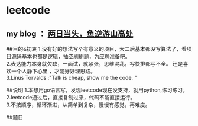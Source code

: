 # leetcode

##              my  blog  ： [两日当头，鱼逆游山高处](http://blog.csdn.net/u010129347)  


##目的&初衷
 1.没有好的想法写个有意义的项目，大二后基本都没写算法了，看项目源码基本也都是逻辑，抽空刷刷题，为应聘准备吧。<br />
 2.表达能力本身就欠缺，一面试，就紧张，思维混乱，写快排都写不全。 还是喜欢一个人静下心里 ，才能好好理思路。<br />
 3.Linus Torvalds :"Talk is cheap, show me the code. " <br />
 

##说明
 1.本想用go语言写，发现leetcode现在没支持，就用python,练习练习。<br />
 2.leetcode通过后，直接复制过来，代码不能直接运行。<br />
 3.不按顺序，循环渐进，从简单到复杂，慢慢有感觉，再难度。<br />
 
 
 
 ##题目
   
     
 
 
 
 
 
